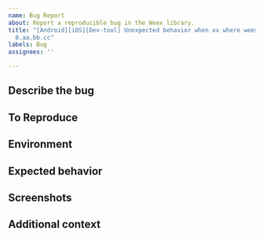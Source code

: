 ```yaml
---
name: Bug Report
about: Report a reproducible bug in the Weex library.
title: "[Android][iOS][Dev-tool] Unexpected behavior when xx where weex version is
  0.aa.bb.cc"
labels: Bug
assignees: ''

---
```


<!--
Thanks for using Weex. Github Issue is only used for bur report and please follow the template to report the bug.
A good bug report should include the following information:
-->

<!-- Requirements: please go through this checklist before opening a new issue
  - * Review the documentation: http://weex.io
  - * Search for existing issues: https://github.com/alibaba/weex/issues
  - * Use the latest Weex release: https://github.com/alibaba/weex/releases -->


## Describe the bug
<!-- A clear and concise description of what the bug is. -->

## To Reproduce
<!-- Steps to reproduce the behavior.  Include a MCVE using http://dotwe.org/vue , crash stacktrace or  share your app project. Please follow the guidelines for providing a MCVE: https://stackoverflow.com/help/mcve -->

## Environment
<!--
* Device: [e.g. iPhone6]
* OS: [e.g. iOS8.1]
* Version [e.g. 22]
* Build from source [e.g. yes/no] -->

## Expected behavior
<!-- A clear and concise description of what you expected to happen. -->

## Screenshots
<!-- If applicable, add screenshots to help explain your problem. -->

## Additional context
<!-- Add any other context about the problem here.-->
